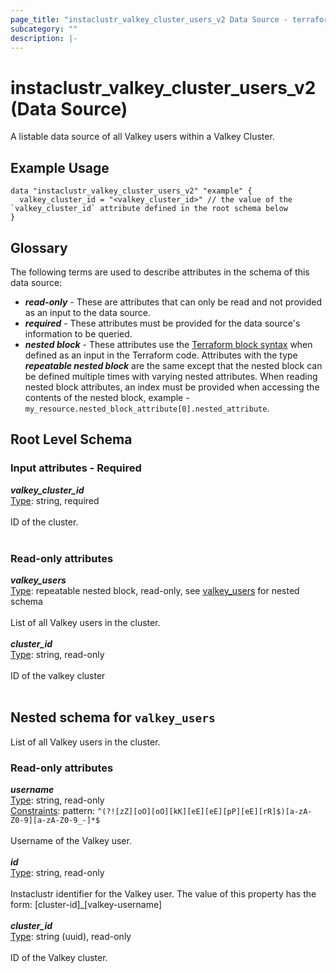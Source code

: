 ```yaml
---
page_title: "instaclustr_valkey_cluster_users_v2 Data Source - terraform-provider-instaclustr"
subcategory: ""
description: |-
---
```


# instaclustr_valkey_cluster_users_v2 (Data Source)
A listable data source of all Valkey users within a Valkey Cluster.
## Example Usage
```
data "instaclustr_valkey_cluster_users_v2" "example" { 
  valkey_cluster_id = "<valkey_cluster_id>" // the value of the `valkey_cluster_id` attribute defined in the root schema below
}
```
## Glossary
The following terms are used to describe attributes in the schema of this data source:
- **_read-only_** - These are attributes that can only be read and not provided as an input to the data source.
- **_required_** - These attributes must be provided for the data source's information to be queried.
- **_nested block_** - These attributes use the [Terraform block syntax](https://www.terraform.io/language/attr-as-blocks) when defined as an input in the Terraform code. Attributes with the type **_repeatable nested block_** are the same except that the nested block can be defined multiple times with varying nested attributes. When reading nested block attributes, an index must be provided when accessing the contents of the nested block, example - `my_resource.nested_block_attribute[0].nested_attribute`.
## Root Level Schema
### Input attributes - Required
*___valkey_cluster_id___*<br>
<ins>Type</ins>: string, required<br>
<br>ID of the cluster.<br><br>
### Read-only attributes
*___valkey_users___*<br>
<ins>Type</ins>: repeatable nested block, read-only, see [valkey_users](#nested--valkey_users) for nested schema<br>
<br>List of all Valkey users in the cluster.<br><br>
*___cluster_id___*<br>
<ins>Type</ins>: string, read-only<br>
<br>ID of the valkey cluster<br><br>
<a id="nested--valkey_users"></a>
## Nested schema for `valkey_users`
List of all Valkey users in the cluster.<br>
### Read-only attributes
*___username___*<br>
<ins>Type</ins>: string, read-only<br>
<ins>Constraints</ins>: pattern: `^(?![zZ][oO][oO][kK][eE][eE][pP][eE][rR]$)[a-zA-Z0-9][a-zA-Z0-9_-]*$`<br><br>Username of the Valkey user.<br><br>
*___id___*<br>
<ins>Type</ins>: string, read-only<br>
<br>Instaclustr identifier for the Valkey user. The value of this property has the form: [cluster-id]_[valkey-username]<br><br>
*___cluster_id___*<br>
<ins>Type</ins>: string (uuid), read-only<br>
<br>ID of the Valkey cluster.<br><br>
